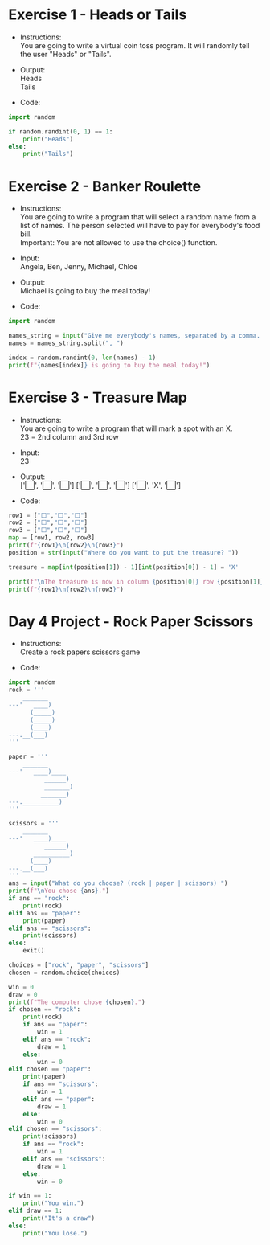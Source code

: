 # Exercise 1 - Heads or Tails
- Instructions:<br>
You are going to write a virtual coin toss program. It will randomly tell the user "Heads" or "Tails".

- Output:<br>
Heads<br>
Tails

- Code:
```py
import random

if random.randint(0, 1) == 1:
    print("Heads")
else:
    print("Tails")
```

# Exercise 2 - Banker Roulette
- Instructions:<br>
You are going to write a program that will select a random name from a list of names. The person selected will have to pay for everybody's food bill.<br>
Important: You are not allowed to use the choice() function.

- Input:<br>
Angela, Ben, Jenny, Michael, Chloe

- Output:<br>
Michael is going to buy the meal today!

- Code:
```py
import random

names_string = input("Give me everybody's names, separated by a comma. ")
names = names_string.split(", ")

index = random.randint(0, len(names) - 1)
print(f"{names[index]} is going to buy the meal today!")
```

# Exercise 3 - Treasure Map
- Instructions:<br>
You are going to write a program that will mark a spot with an X.<br>
23 = 2nd column and 3rd row

- Input:<br>
23

- Output:<br>
['⬜️', '⬜️', '⬜️']
['⬜️', '⬜️', '⬜️']
['⬜️', 'X', '⬜️']

- Code:
```py
row1 = ["⬜️","️⬜️","️⬜️"]
row2 = ["⬜️","⬜️","️⬜️"]
row3 = ["⬜️️","⬜️️","⬜️️"]
map = [row1, row2, row3]
print(f"{row1}\n{row2}\n{row3}")
position = str(input("Where do you want to put the treasure? "))

treasure = map[int(position[1]) - 1][int(position[0]) - 1] = 'X'

print(f"\nThe treasure is now in column {position[0]} row {position[1]}")
print(f"{row1}\n{row2}\n{row3}")
```

# Day 4 Project - Rock Paper Scissors
- Instructions:<br>
Create a rock papers scissors game

- Code:
```py
import random
rock = '''
    _______
---'   ____)
      (_____)
      (_____)
      (____)
---.__(___)
'''

paper = '''
    _______
---'   ____)____
          ______)
          _______)
         _______)
---.__________)
'''

scissors = '''
    _______
---'   ____)____
          ______)
       __________)
      (____)
---.__(___)
'''
ans = input("What do you choose? (rock | paper | scissors) ")
print(f"\nYou chose {ans}.")
if ans == "rock":
    print(rock)
elif ans == "paper":
    print(paper)
elif ans == "scissors":
    print(scissors)
else:
    exit()

choices = ["rock", "paper", "scissors"]
chosen = random.choice(choices)

win = 0
draw = 0
print(f"The computer chose {chosen}.")
if chosen == "rock":
    print(rock)
    if ans == "paper":
        win = 1
    elif ans == "rock":
        draw = 1
    else:
        win = 0
elif chosen == "paper":
    print(paper)
    if ans == "scissors":
        win = 1
    elif ans == "paper":
        draw = 1
    else:
        win = 0
elif chosen == "scissors":
    print(scissors)
    if ans == "rock":
        win = 1
    elif ans == "scissors":
        draw = 1
    else:
        win = 0

if win == 1:
    print("You win.")
elif draw == 1:
    print("It's a draw")
else:
    print("You lose.")
```